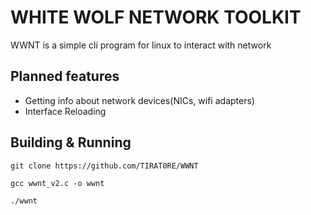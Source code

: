 # WHITE WOLF NETWORK TOOLKIT


WWNT is a simple cli program for linux to interact with network

## Planned features
* Getting info about network devices(NICs, wifi adapters)
* Interface Reloading

## Building & Running

```
git clone https://github.com/TIRAT0RE/WWNT

gcc wwnt_v2.c -o wwnt

./wwnt
```
